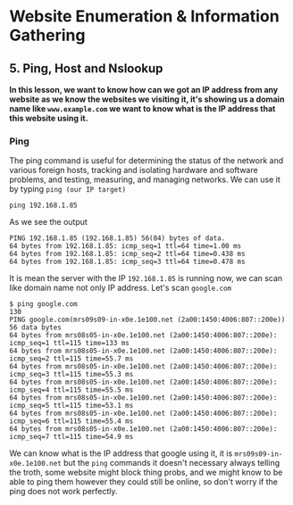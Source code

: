 
# **Website Enumeration & Information Gathering**
## 5. Ping, Host and Nslookup

**In this lesson, we want to know how can we got an IP address from any website as we know the websites we visiting it, it's showing us a domain name like `www.example.com` we want to know what is the IP address that this website using it.**

### Ping
The ping command is useful for determining the status of the network and various foreign hosts, tracking and isolating hardware and software problems, and testing, measuring, and managing networks. We can use it by typing `ping (our IP target)`

    ping 192.168.1.85
    
As we see the output

	PING 192.168.1.85 (192.168.1.85) 56(84) bytes of data.
	64 bytes from 192.168.1.85: icmp_seq=1 ttl=64 time=1.00 ms
	64 bytes from 192.168.1.85: icmp_seq=2 ttl=64 time=0.438 ms
	64 bytes from 192.168.1.85: icmp_seq=3 ttl=64 time=0.478 ms

It is mean the server with the IP `192.168.1.85` is running now, we can scan like domain name not only IP address.  Let's scan `google.com`

	$ ping google.com                                                    130 
	PING google.com(mrs09s09-in-x0e.1e100.net (2a00:1450:4006:807::200e)) 56 data bytes
	64 bytes from mrs08s05-in-x0e.1e100.net (2a00:1450:4006:807::200e): icmp_seq=1 ttl=115 time=133 ms
	64 bytes from mrs08s05-in-x0e.1e100.net (2a00:1450:4006:807::200e): icmp_seq=2 ttl=115 time=55.7 ms
	64 bytes from mrs08s05-in-x0e.1e100.net (2a00:1450:4006:807::200e): icmp_seq=3 ttl=115 time=55.3 ms
	64 bytes from mrs08s05-in-x0e.1e100.net (2a00:1450:4006:807::200e): icmp_seq=4 ttl=115 time=55.5 ms
	64 bytes from mrs08s05-in-x0e.1e100.net (2a00:1450:4006:807::200e): icmp_seq=5 ttl=115 time=53.1 ms
	64 bytes from mrs08s05-in-x0e.1e100.net (2a00:1450:4006:807::200e): icmp_seq=6 ttl=115 time=55.4 ms
	64 bytes from mrs08s05-in-x0e.1e100.net (2a00:1450:4006:807::200e): icmp_seq=7 ttl=115 time=54.9 ms

We can know what is the IP address that google using it, it is `mrs09s09-in-x0e.1e100.net` but the `ping` commands it doesn't necessary always telling the troth, some website might block  thing probs, and we might know to be able to ping them  however they could still be online, so don't worry if the ping does not work perfectly.